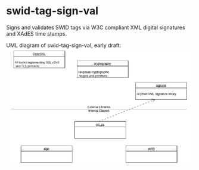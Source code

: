 # swid-tag-sign-val
Signs and validates SWID tags via W3C compliant XML digital signatures and XAdES time stamps.

UML diagram of swid-tag-sign-val, early draft: 
![alt text](https://github.com/openmorse/swid-tag-sign-val/raw/master/images/uml-v01.png)

